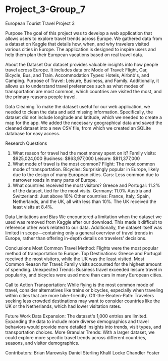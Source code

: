 # Project_3-Group_7

European Tourist Travel Project 3

Purpose
The goal of this project was to develop a web application that allows users to explore travel trends across Europe. We gathered data from a dataset on Kaggle that details how, when, and why travelers visited various cities in Europe. The application is designed to inspire users and help them plan their European vacations based on real travel data.

About the Dataset
Our dataset provides valuable insights into how people travel across Europe. It includes data on:
Mode of Travel: Flight, Car, Bicycle, Bus, and Train.
Accommodation Types: Hotels, Airbnb's, and Camping.
Purpose of Travel: Leisure, Business, and Family.
Additionally, it allows us to understand travel preferences such as what modes of transportation are most common, which countries are visited the most, and the primary reasons people travel.

Data Cleaning
To make the dataset useful for our web application, we needed to clean the data and add missing information. Specifically, the dataset did not include longitude and latitude, which we needed to create a map for the app. We added the necessary geographical data and saved the cleaned dataset into a new CSV file, from which we created an SQLite database for easy access.

Research Questions
1. What reason for travel had the most money spent on it?
Family visits: $925,024,000
Business: $863,977,000
Leisure: $811,377,000
2. What mode of travel is the most common?
Flight: The most common mode of transportation.
Bicycles: Surprisingly popular in Europe, likely due to the design of many European cities.
Cars: Less common due to narrower roads in many parts of Europe.
3. What countries received the most visitors?
Greece and Portugal: 11.2% of the dataset, tied for the most visits.
Germany: 11.0%
Austria and Switzerland: Just above 10%
Other countries: France, Italy, Spain, Netherlands, and the UK, all with less than 10%. The UK received the least visits at 8.4%.

Data Limitations and Bias
We encountered a limitation when the dataset we used was removed from Kaggle after our download. This made it difficult to reference other work related to our data. Additionally, the dataset itself was limited in scope—containing only a general overview of travel trends in Europe, rather than offering in-depth details on travelers' decisions.

Conclusions
Most Common Travel Method: Flights were the most popular method of transportation to Europe.
Top Destinations: Greece and Portugal received the most visitors, while the UK was the least visited.
Most Common Reason for Travel: Family visits accounted for the highest amount of spending.
Unexpected Trends: Business travel exceeded leisure travel in popularity, and bicycles were used more than cars in many European cities.

Call to Action
Transportation: While flying is the most common mode of travel, consider alternatives like trains or bicycles, especially when traveling within cities that are more bike-friendly.
Off-the-Beaten-Path: Travelers seeking less crowded destinations may want to consider countries like the UK or the Netherlands, which had lower visitation rates.

Future Work
Data Expansion: The dataset's 1,000 entries are limited. Expanding the data to include more diverse demographics and travel behaviors would provide more detailed insights into trends, visit types, and transportation choices.
More Granular Trends: With a larger dataset, we could explore more specific travel trends across different countries, seasons, and visitor demographics.

Contributors:
Brian Marowsky
Daniel Sterling
Khalil Locke
Chandler Foster